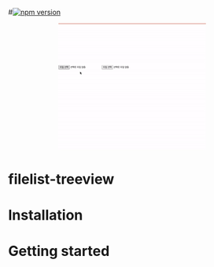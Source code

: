 #[![npm version](https://badge.fury.io/js/react-filelist-treeview.svg)](https://www.npmjs.com/package/react-filelist-treeview)

<p align="center">
    <img src="./images/main.gif" alt="click" width="300">
</p>

# filelist-treeview
# Installation
# Getting started



